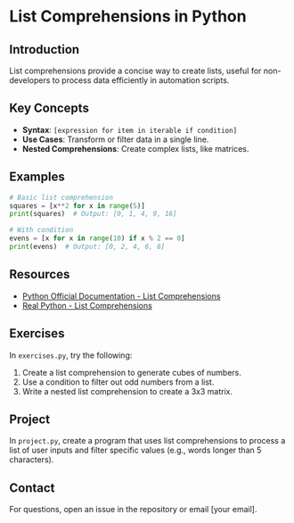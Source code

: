 # List Comprehensions in Python

## Introduction
List comprehensions provide a concise way to create lists, useful for non-developers to process data efficiently in automation scripts.

## Key Concepts
- **Syntax**: `[expression for item in iterable if condition]`
- **Use Cases**: Transform or filter data in a single line.
- **Nested Comprehensions**: Create complex lists, like matrices.

## Examples
```python
# Basic list comprehension
squares = [x**2 for x in range(5)]
print(squares)  # Output: [0, 1, 4, 9, 16]

# With condition
evens = [x for x in range(10) if x % 2 == 0]
print(evens)  # Output: [0, 2, 4, 6, 8]
```

## Resources
- [Python Official Documentation - List Comprehensions](https://docs.python.org/3/tutorial/datastructures.html#list-comprehensions)
- [Real Python - List Comprehensions](https://realpython.com/list-comprehension-python/)

## Exercises
In `exercises.py`, try the following:
1. Create a list comprehension to generate cubes of numbers.
2. Use a condition to filter out odd numbers from a list.
3. Write a nested list comprehension to create a 3x3 matrix.

## Project
In `project.py`, create a program that uses list comprehensions to process a list of user inputs and filter specific values (e.g., words longer than 5 characters).

## Contact
For questions, open an issue in the repository or email [your email].
